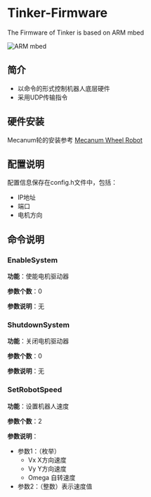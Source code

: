# Tinker-Firmware
The Firmware of Tinker is based on ARM mbed

![ARM mbed](https://mbed.org/static/img/mbed_logo.png)

## 简介
- 以命令的形式控制机器人底层硬件
- 采用UDP传输指令

## 硬件安装
Mecanum轮的安装参考
[Mecanum Wheel Robot](http://www.seeedstudio.com/wiki/4WD_Mecanum_Wheel_Robot_Kit_Series)
 
## 配置说明
配置信息保存在config.h文件中，包括：
- IP地址 
- 端口
- 电机方向

## 命令说明
### EnableSystem
__功能__：使能电机驱动器

__参数个数__：0

__参数说明__：无

### ShutdownSystem
__功能__：关闭电机驱动器

__参数个数__：0

__参数说明__：无

### SetRobotSpeed
__功能__：设置机器人速度

__参数个数__：2

__参数说明__：
  - 参数1：（枚举）
    - Vx X方向速度
    - Vy Y方向速度
    - Omega 自转速度
  - 参数2：（整数）表示速度值
